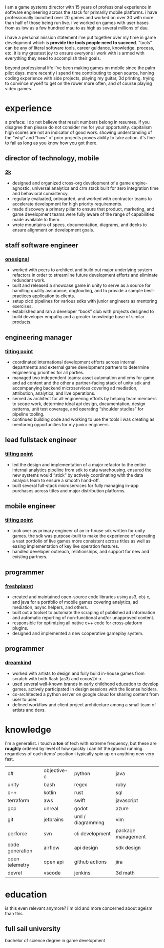 i am a game systems director with 15 years of professional experience in software engineering across the stack for
primarily mobile platforms. i have professionally launched over 20 games and worked on over 30 with more than half of
those being run live. i've worked on games with user bases from as low as a few hundred mau to as high as several
millions of dau.

i have a personal mission statement i've put together over my time in game development which is **provide the tools
people need to succeed**. "tools" can be any of literal software tools, career guidance, knowledge, process, etc. it is
my greatest joy to ensure everyone i work with is armed with everything they need to accomplish their goals.

beyond professional life i've been making games on mobile since the palm pilot days. more recently i spend time
contributing to open source, honing coding experience with side projects, playing my guitar, 3d printing, trying to
convince myself to get on the rower more often, and of course playing video games.

# experience

a preface: i do not believe that result numbers belong in resumes. if you disagree then please do not consider me for
your opportunity. capitalism high scores are not an indicator of good work. showing understanding of the "why" and "how"
of prior projects proves ability to take action. it's fine to fail as long as you know how you got there.

## director of technology, mobile

### [2k]

- designed and organized cross-org development of a game engine-agnostic, universal analytics and crm stack built for
  zero integration time and behavioral consistency.
- regularly evaluated, onboarded, and worked with contractor teams to accelerate development for high priority
  requirements.
- made discovery a primary pillar to ensure that product, marketing, and game development teams were fully aware of the
  range of capabilities made available to them.
- wrote mountains of specs, documentation, diagrams, and decks to ensure alignment on development goals.

## staff software engineer

### [onesignal]

- worked with peers to architect and build out major underlying system refactors in order to streamline future
  development efforts and eliminate redundant work.
- built and released a showcase game in unity to serve as a source for handling quality assurance, dogfooding, and to
  provide a sample best-practices application to clients.
- setup cicd pipelines for various sdks with junior engineers as mentoring exercises.
- established and ran a developer “book” club with projects designed to build developer empathy and a greater knowledge
  base of similar products.

## engineering manager

### [tilting point]

- coordinated international development efforts across internal departments and external game development partners to
  determine engineering priorities for all parties.
- managed two independent teams: asset automation and cms for game and ad content and the other a partner-facing stack
  of unity sdk and accompanying backend microservices covering ad mediation, attribution, analytics, and live
  operations.
- served as architect for all engineering efforts by helping team members to scope work, determine ideal api design,
  documentation, design patterns, unit test coverage, and operating “shoulder studies” for pipeline tooling.
- continued building code and working to use the tools i was creating as mentoring opportunities for my junior
  engineers.

## lead fullstack engineer

### [tilting point]

- led the design and implementation of a major refactor to the entire internal analytics pipeline from sdk to data
  warehousing. ensured the new systems would “stick” by actively coordinating with the data analysis team to ensure a
  smooth hand-off.
- built several full-stack microservices for fully managing in-app purchases across titles and major distribution
  platforms.

## mobile engineer

### [tilting point]

- took over as primary engineer of an in-house sdk written for unity games. the sdk was
  purpose-built to make the experience of operating a vast portfolio of live games more
  consistent across titles as well as easing implementation of key live operation features.
- handled developer outreach, relationships, and support for new and existing partners.

## programmer

### [freshplanet]

- created and maintained open-source code libraries using as3, obj-c, and java for a
  portfolio of mobile games covering analytics, ad mediation, async helpers, and others.
- built out a toolset to automate the scraping of published ad information and automatic
  reporting of non-functional and/or unapproved content.
- responsible for optimizing all native c++ code for cross-platform plugins.
- designed and implemented a new cooperative gameplay system.

## programmer

### [dreamkind]

- worked with artists to design and fully build in-house games from scratch with both flash
  (as3) and cocos2d-x.
- used several well-known brands in early childhood education to develop games. actively
  participated in design sessions with the license holders.
- co-architected a python server on google cloud for sharing content from user to user.
- defined workflow and client project architecture among a small team of artists and devs.

# knowledge

i'm a generalist. i touch **a ton** of tech with extreme frequency, but these are **roughly** ordered by level of how
quickly i can hit the ground running. regardless of each items' position i typically spin up on anything new very fast.

|                 |             |                   |                    |
|:----------------|:------------|:------------------|--------------------|
| c#              | objective-c | python            | java               |
| unity           | bash        | regex             | ruby               |
| c++             | kotlin      | rust              | sql                |
| terraform       | aws         | swift             | javascript         |
| gcp             | unreal      | godot             | azure              |
| git             | jetbrains   | uml / diagramming | vim                |
| perforce        | svn         | cli development   | package management |
| code generation | airflow     | api design        | sdk design         |
| open telemetry  | open api    | github actions    | jira               |
| devrel          | vscode      | jenkins           | 3d math            |

# education

is this even relevant anymore? i'm old and more concerned about ageism than this.

## full sail university

bachelor of science degree in game development


[2k]: https://www.2k.com/

[onesignal]: https://onesignal.com/

[tilting point]: https://www.tiltingpoint.com/

[freshplanet]: https://www.freshplanet.com/

[dreamkind]: https://www.linkedin.com/company/dreamkind/about/